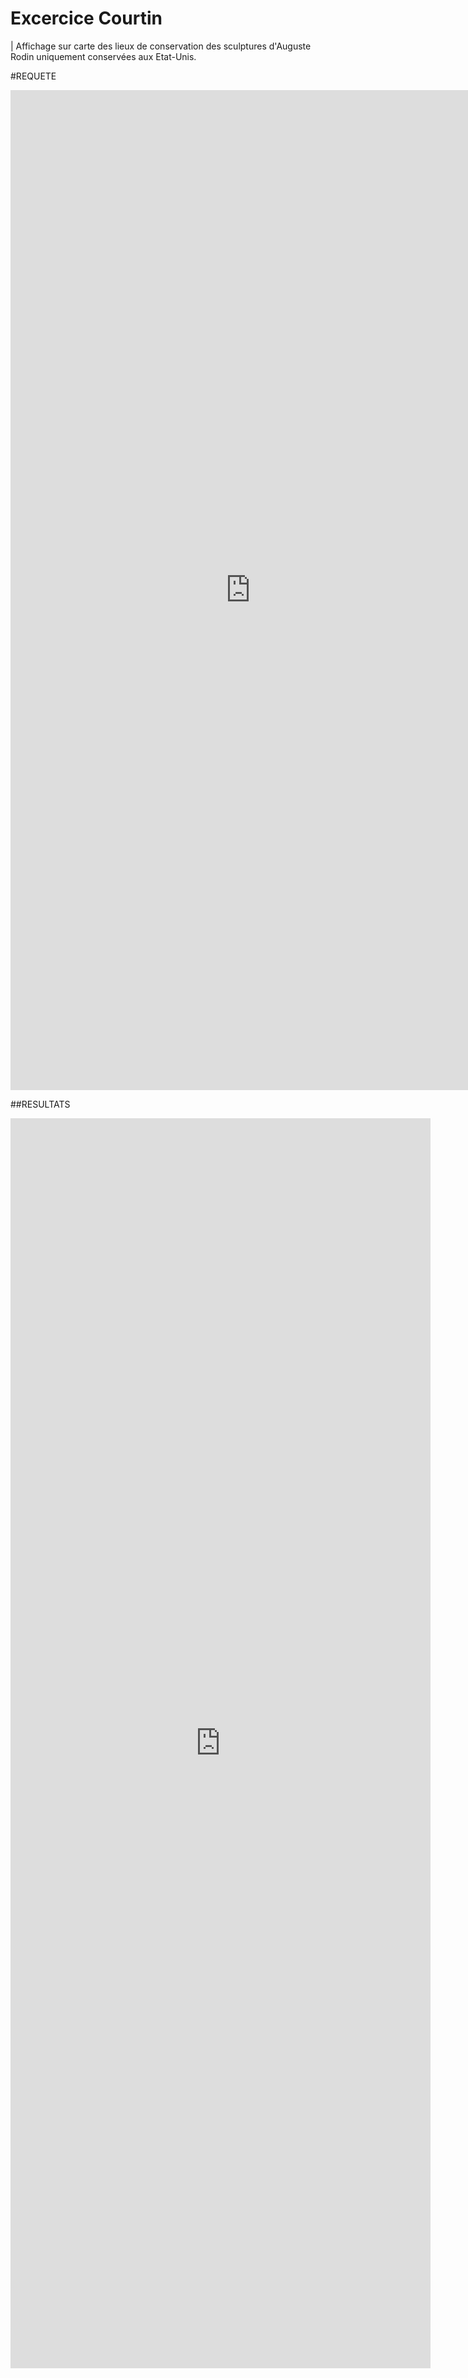 # Excercice Courtin
| Affichage sur carte des lieux de conservation des sculptures d'Auguste Rodin uniquement conservées aux Etat-Unis.

#REQUETE

<iframe style="width: 80vw; height: 40vh; border: none;" src="https://w.wiki/4jmA" sandbox="allow-scripts allow-same-origin allow-popups"></iframe>


##RESULTATS
<iframe style="width: 70vw; height: 50vh; border: none;" src="https://query.wikidata.org/embed.html#%23defaultView%3AMap%0ASELECT%20%3Fitem%20%3FitemLabel%20%20%3Fimage%20%3Flieudeconservation%20%3Fcoord%20WHERE%20%7B%20%0A%20%20%20%3Fitem%20wdt%3AP170%20wd%3AQ30755.%0A%20%20%3Fitem%20wdt%3AP31%20wd%3AQ860861%20.%0A%20%20%3Fitem%20wdt%3AP17%20wd%3AQ30.%0A%20%20%3Fitem%20wdt%3AP18%20%3Fimage%20.%0A%20%20%3Fitem%20wdt%3AP276%20%3Flieudeconservation.%0A%20%3Flieudeconservation%20wdt%3AP625%20%3Fcoord%20.%0A%0A%0A%20%0A%20%20%0A%20%20SERVICE%20wikibase%3Alabel%20%7B%20bd%3AserviceParam%20wikibase%3Alanguage%20%22en%20%22.%20%7D%0A%7D" referrerpolicy="origin" sandbox="allow-scripts allow-same-origin allow-popups" ></iframe>
